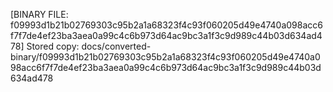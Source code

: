 [BINARY FILE: f09993d1b21b02769303c95b2a1a68323f4c93f060205d49e4740a098acc6f7f7de4ef23ba3aea0a99c4c6b973d64ac9bc3a1f3c9d989c44b03d634ad478]
Stored copy: docs/converted-binary/f09993d1b21b02769303c95b2a1a68323f4c93f060205d49e4740a098acc6f7f7de4ef23ba3aea0a99c4c6b973d64ac9bc3a1f3c9d989c44b03d634ad478
